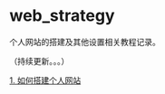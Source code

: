 # web_strategy

个人网站的搭建及其他设置相关教程记录。

（持续更新。。。）

[1. 如何搭建个人网站](./create_your_own_website_with_wordpress.md)


